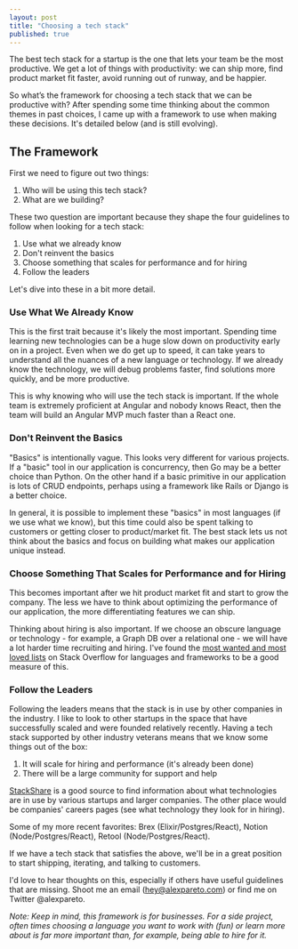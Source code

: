 ```yaml
---
layout: post
title: "Choosing a tech stack"
published: true
---
```


The best tech stack for a startup is the one that lets your team be the most productive. We get a lot of things with productivity: we can ship more, find product market fit faster, avoid running out of runway, and be happier.

So what’s the framework for choosing a tech stack that we can be productive with? After spending some time thinking about the common themes in past choices, I came up with a framework to use when making these decisions. It's detailed below (and is still evolving).

## The Framework

First we need to figure out two things:

1. Who will be using this tech stack?
2. What are we building?

These two question are important because they shape the four guidelines to follow when looking for a tech stack:

1. Use what we already know
2. Don't reinvent the basics
3. Choose something that scales for performance and for hiring
4. Follow the leaders

Let's dive into these in a bit more detail.

### Use What We Already Know

This is the first trait because it's likely the most important. Spending time learning new technologies can be a huge slow down on productivity early on in a project. Even when we do get up to speed, it can take years to understand all the nuances of a new language or technology.  If we already know the technology, we will debug problems faster, find solutions more quickly, and be more productive.

This is why knowing who will use the tech stack is important. If the whole team is extremely proficient at Angular and nobody knows React, then the team will build an Angular MVP much faster than a React one.

### Don't Reinvent the Basics

"Basics" is intentionally vague. This looks very different for various projects. If a "basic" tool in our application is concurrency, then Go may be a better choice than Python. On the other hand if a basic primitive in our application is lots of CRUD endpoints, perhaps using a framework like Rails or Django is a better choice. 

In general, it is possible to implement these "basics" in most languages (if we use what we know), but this time could also be spent talking to customers or getting closer to product/market fit. The best stack lets us not think about the basics and focus on building what makes our application unique instead.

### Choose Something That Scales for Performance and for Hiring

This becomes important after we hit product market fit and start to grow the company. The less we have to think about optimizing the performance of our application, the more differentiating features we can ship. 

Thinking about hiring is also important. If we choose an obscure language or technology - for example, a Graph DB over a relational one - we will have a lot harder time recruiting and hiring. I've found the [most wanted and most loved lists](https://insights.stackoverflow.com/survey/2020#most-loved-dreaded-and-wanted) on Stack Overflow for languages and frameworks to be a good measure of this.

### Follow the Leaders

Following the leaders means that the stack is in use by other companies in the industry. I like to look to other startups in the space that have successfully scaled and were founded relatively recently. Having a tech stack supported by other industry veterans means that we know some things out of the box:

1. It will scale for hiring and performance (it's already been done)
2. There will be a large community for support and help

[StackShare](https://stackshare.io/) is a good source to find information about what technologies are in use by various startups and larger companies. The other place would be companies' careers pages (see what technology they look for in hiring). 

Some of my more recent favorites: Brex (Elixir/Postgres/React), Notion (Node/Postgres/React), Retool (Node/Postgres/React).

If we have a tech stack that satisfies the above, we'll be in a great position to start shipping, iterating, and talking to customers. 

I'd love to hear thoughts on this, especially if others have useful guidelines that are missing. Shoot me an email (hey@alexpareto.com) or find me on Twitter @alexpareto. 

*Note: Keep in mind, this framework is for businesses. For a side project, often times choosing a language you want to work with (fun) or learn more about is far more important than, for example, being able to hire for it.*
